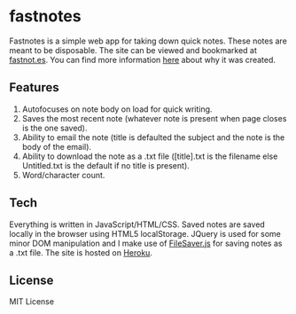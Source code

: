 # fastnotes

Fastnotes is a simple web app for taking down quick notes. These notes are meant to be disposable. The site can be viewed and bookmarked at [fastnot.es](http://www.fastnot.es). You can find more information [here](http://www.davbai.com/2014/01/16/fastnotes.html) about why it was created.

## Features
1. Autofocuses on note body on load for quick writing.
2. Saves the most recent note (whatever note is present when page closes is the one saved).
3. Ability to email the note (title is defaulted the subject and the note is the body of the email).
4. Ability to download the note as a .txt file ([title].txt is the filename else Untitled.txt is the default if no title is present).
5. Word/character count.

## Tech

Everything is written in JavaScript/HTML/CSS. Saved notes are saved locally in the browser using HTML5 localStorage. JQuery is used for some minor DOM manipulation and I make use of [FileSaver.js](https://github.com/eligrey/FileSaver.js/) for saving notes as a .txt file. The site is hosted on [Heroku](https://www.heroku.com).


## License
MIT License 

